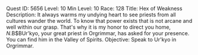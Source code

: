 Quest ID: 5656
Level: 10
Min Level: 10
Race: 128
Title: Hex of Weakness
Description: It always warms my undying heart to see priests from all cultures wander the world. To know that power exists that is not arcane and well within our grasp. That's why it is my honor to direct you home, $N.$B$BUr'kyo, your great priest in Orgrimmar, has asked for your presence. You can find him in the Valley of Spirits.
Objective: Speak to Ur'kyo in Orgrimmar.
